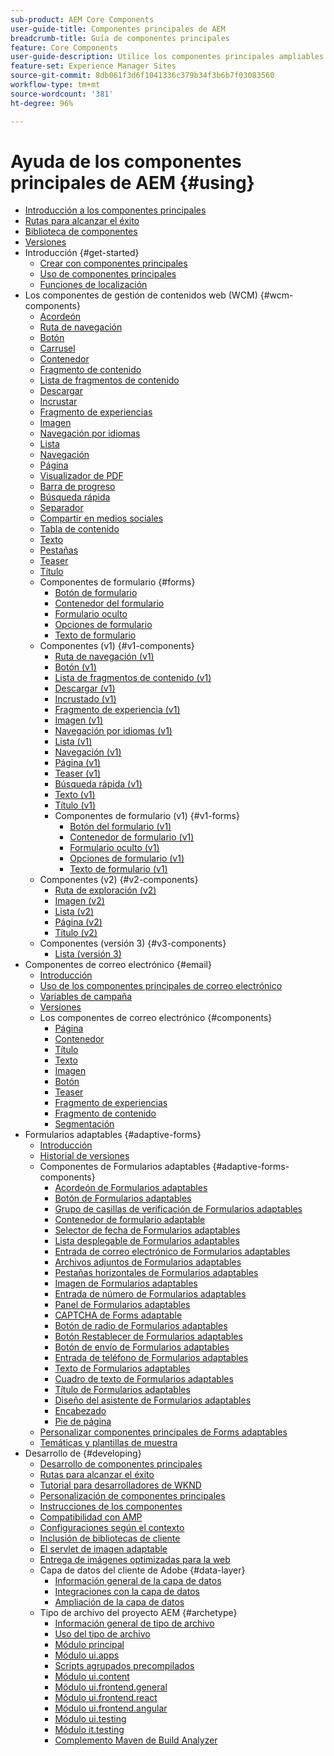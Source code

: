 ```yaml
---
sub-product: AEM Core Components
user-guide-title: Componentes principales de AEM
breadcrumb-title: Guía de componentes principales
feature: Core Components
user-guide-description: Utilice los componentes principales ampliables para que los autores puedan crear contenido fácilmente.
feature-set: Experience Manager Sites
source-git-commit: 8db061f3d6f1041336c379b34f3b6b7f03083560
workflow-type: tm+mt
source-wordcount: '381'
ht-degree: 96%

---
```



# Ayuda de los componentes principales de AEM {#using}

+ [Introducción a los componentes principales ](/help/introduction.md)
+ [Rutas para alcanzar el éxito](/help/developing/success.md)
+ [Biblioteca de componentes](https://adobe.com/go/aem_cmp_library_es)
+ [Versiones](/help/versions.md)
+ Introducción {#get-started}
   + [Crear con componentes principales](/help/get-started/authoring.md)
   + [Uso de componentes principales](/help/get-started/using.md)
   + [Funciones de localización](/help/get-started/localization.md)
+ Los componentes de gestión de contenidos web (WCM) {#wcm-components}
   + [Acordeón](/help/components/accordion.md)
   + [Ruta de navegación](/help/components/breadcrumb.md)
   + [Botón](/help/components/button.md)
   + [Carrusel](/help/components/carousel.md)
   + [Contenedor](/help/components/container.md)
   + [Fragmento de contenido](/help/components/content-fragment-component.md)
   + [Lista de fragmentos de contenido](/help/components/content-fragment-list.md)
   + [Descargar](/help/components/download.md)
   + [Incrustar](/help/components/embed.md)
   + [Fragmento de experiencias](/help/components/experience-fragment.md)
   + [Imagen](/help/components/image.md)
   + [Navegación por idiomas](/help/components/language-navigation.md)
   + [Lista](/help/components/list.md)
   + [Navegación](/help/components/navigation.md)
   + [Página](/help/components/page.md)
   + [Visualizador de PDF](/help/components/pdf-viewer.md)
   + [Barra de progreso](/help/components/progress-bar.md)
   + [Búsqueda rápida](/help/components/quick-search.md)
   + [Separador](/help/components/separator.md)
   + [Compartir en medios sociales](/help/components/sharing.md)
   + [Tabla de contenido](/help/components/tableofcontents.md)
   + [Texto](/help/components/text.md)
   + [Pestañas](/help/components/tabs.md)
   + [Teaser](/help/components/teaser.md)
   + [Título](/help/components/title.md)
   + Componentes de formulario {#forms}
      + [Botón de formulario](/help/components/forms/form-button.md)
      + [Contenedor del formulario](/help/components/forms/form-container.md)
      + [Formulario oculto](/help/components/forms/form-hidden.md)
      + [Opciones de formulario](/help/components/forms/form-options.md)
      + [Texto de formulario](/help/components/forms/form-text.md)
   + Componentes (v1) {#v1-components}
      + [Ruta de navegación (v1)](/help/components/v1/breadcrumb-v1.md)
      + [Botón (v1)](/help/components/v1/button.md)
      + [Lista de fragmentos de contenido (v1)](/help/components/v1/content-fragment-list.md)
      + [Descargar (v1)](/help/components/v1/download.md)
      + [Incrustado (v1)](/help/components/v1/embed.md)
      + [Fragmento de experiencia (v1)](/help/components/v1/experience-fragment.md)
      + [Imagen (v1)](/help/components/v1/image-v1.md)
      + [Navegación por idiomas (v1)](/help/components/v1/language-navigation.md)
      + [Lista (v1)](/help/components/v1/list-v1.md)
      + [Navegación (v1)](/help/components/v1/navigation.md)
      + [Página (v1)](/help/components/v1/page-v1.md)
      + [Teaser (v1)](/help/components/v1/teaser.md)
      + [Búsqueda rápida (v1)](/help/components/v1/quick-search.md)
      + [Texto (v1)](/help/components/v1/text-v1.md)
      + [Título (v1)](/help/components/v1/title-v1.md)
      + Componentes de formulario (v1) {#v1-forms}
         + [Botón del formulario (v1)](/help/components/v1/form-button-v1.md)
         + [Contenedor de formulario (v1)](/help/components/v1/form-container-v1.md)
         + [Formulario oculto (v1)](/help/components/v1/form-hidden-v1.md)
         + [Opciones de formulario (v1)](/help/components/v1/form-options-v1.md)
         + [Texto de formulario (v1)](/help/components/v1/form-text-v1.md)
   + Componentes (v2) {#v2-components}
      + [Ruta de exploración (v2)](/help/components/v2/breadcrumb.md)
      + [Imagen (v2)](/help/components/v2/image.md)
      + [Lista (v2)](/help/components/v2/list.md)
      + [Página (v2)](/help/components/v2/page.md)
      + [Título (v2)](/help/components/v2/title.md)
   + Componentes (versión 3) {#v3-components}
      + [Lista (versión 3)](/help/components/v3/list.md)
+ Componentes de correo electrónico {#email}
   + [Introducción](/help/email/introduction.md)
   + [Uso de los componentes principales de correo electrónico](/help/email/using.md)
   + [Variables de campaña](/help/email/campaign-variables.md)
   + [Versiones](/help/email/versions.md)
   + Los componentes de correo electrónico {#components}
      + [Página](/help/email/components/page.md)
      + [Contenedor](/help/email/components/container.md)
      + [Título](/help/email/components/title.md)
      + [Texto](/help/email/components/text.md)
      + [Imagen](/help/email/components/image.md)
      + [Botón](/help/email/components/button.md)
      + [Teaser](/help/email/components/teaser.md)
      + [Fragmento de experiencias](/help/email/components/experience-fragment.md)
      + [Fragmento de contenido](/help/email/components/content-fragment.md)
      + [Segmentación](/help/email/components/segmentation.md)
+ Formularios adaptables {#adaptive-forms}
   + [Introducción](/help/adaptive-forms/introduction.md)
   + [Historial de versiones](/help/adaptive-forms/version.md)
   + Componentes de Formularios adaptables {#adaptive-forms-components}
      + [Acordeón de Formularios adaptables](/help/adaptive-forms/components/accordion.md)
      + [Botón de Formularios adaptables](/help/adaptive-forms/components/button.md)
      + [Grupo de casillas de verificación de Formularios adaptables](/help/adaptive-forms/components/checkbox-group.md)
      + [Contenedor de formulario adaptable](/help/adaptive-forms/components/form-container.md)
      + [Selector de fecha de Formularios adaptables](/help/adaptive-forms/components/date-picker.md)
      + [Lista desplegable de Formularios adaptables](/help/adaptive-forms/components/drop-down.md)
      + [Entrada de correo electrónico de Formularios adaptables](/help/adaptive-forms/components/email-input.md)
      + [Archivos adjuntos de Formularios adaptables](/help/adaptive-forms/components/file-attachment.md)
      + [Pestañas horizontales de Formularios adaptables](/help/adaptive-forms/components/horizontal-tabs.md)
      + [Imagen de Formularios adaptables](/help/adaptive-forms/components/image.md)
      + [Entrada de número de Formularios adaptables](/help/adaptive-forms/components/number-input.md)
      + [Panel de Formularios adaptables](/help/adaptive-forms/components/panel-container.md)
      + [CAPTCHA de Forms adaptable](/help/adaptive-forms/components/captcha.md)
      + [Botón de radio de Formularios adaptables](/help/adaptive-forms/components/radio-button.md)
      + [Botón Restablecer de Formularios adaptables](/help/adaptive-forms/components/reset-button.md)
      + [Botón de envío de Formularios adaptables](/help/adaptive-forms/components/submit-button.md)
      + [Entrada de teléfono de Formularios adaptables](/help/adaptive-forms/components/telephone-input.md)
      + [Texto de Formularios adaptables](/help/adaptive-forms/components/text.md)
      + [Cuadro de texto de Formularios adaptables](/help/adaptive-forms/components/text-input.md)
      + [Título de Formularios adaptables](/help/adaptive-forms/components/title.md)
      + [Diseño del asistente de Formularios adaptables](/help/adaptive-forms/components/wizard.md)
      + [Encabezado](/help/adaptive-forms/components/header.md)
      + [Pie de página](/help/adaptive-forms/components/footer.md)
   + [Personalizar componentes principales de Forms adaptables](/help/developing/customize-adaptive-forms-core-components.md)
   + [Temáticas y plantillas de muestra](/help/adaptive-forms/sample-themes-templates-form-data-models-core-components.md)
+ Desarrollo de {#developing}
   + [Desarrollo de componentes principales](/help/developing/overview.md)
   + [Rutas para alcanzar el éxito](https://experienceleague.adobe.com/docs/experience-manager-core-components/using/success.html?lang=es)
   + [Tutorial para desarrolladores de WKND](https://experienceleague.adobe.com/docs/experience-manager-learn/getting-started-wknd-tutorial-develop/overview.html?lang=es)
   + [Personalización de componentes principales](/help/developing/customizing.md)
   + [Instrucciones de los componentes](/help/developing/guidelines.md)
   + [Compatibilidad con AMP](/help/developing/amp.md)
   + [Configuraciones según el contexto](/help/developing/context-aware-configs.md)
   + [Inclusión de bibliotecas de cliente](/help/developing/including-clientlibs.md)
   + [El servlet de imagen adaptable](/help/developing/adaptive-image-servlet.md)
   + [Entrega de imágenes optimizadas para la web](/help/developing/web-optimized-image-delivery.md)
   + Capa de datos del cliente de Adobe {#data-layer}
      + [Información general de la capa de datos](/help/developing/data-layer/overview.md)
      + [Integraciones con la capa de datos](/help/developing/data-layer/integrations.md)
      + [Ampliación de la capa de datos](/help/developing/data-layer/extending.md)
   + Tipo de archivo del proyecto AEM {#archetype}
      + [Información general de tipo de archivo](/help/developing/archetype/overview.md)
      + [Uso del tipo de archivo](/help/developing/archetype/using.md)
      + [Módulo principal](/help/developing/archetype/core.md)
      + [Módulo ui.apps](/help/developing/archetype/uiapps.md)
      + [Scripts agrupados precompilados](/help/developing/archetype/precompiled-bundled-scripts.md)
      + [Módulo ui.content](/help/developing/archetype/uicontent.md)
      + [Módulo ui.frontend.general](/help/developing/archetype/uifrontend.md)
      + [Módulo ui.frontend.react](/help/developing/archetype/uifrontend-react.md)
      + [Módulo ui.frontend.angular](/help/developing/archetype/uifrontend-angular.md)
      + [Módulo ui.testing](/help/developing/archetype/uitests.md)
      + [Módulo it.testing](/help/developing/archetype/ittests.md)
      + [Complemento Maven de Build Analyzer](/help/developing/archetype/build-analyzer-maven-plugin.md)
